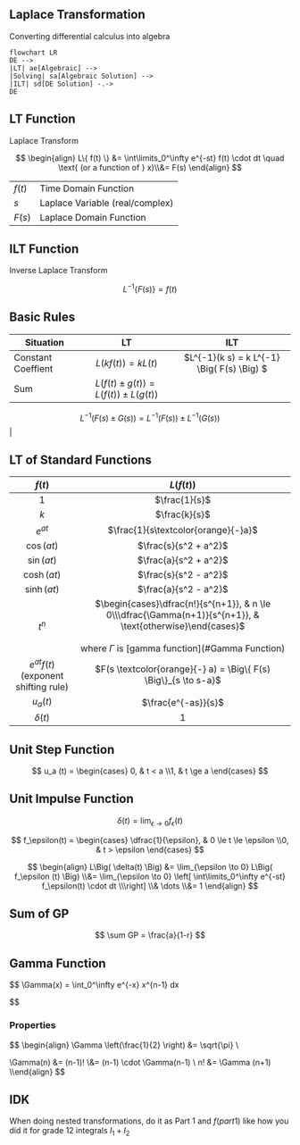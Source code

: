 ## Laplace Transformation

Converting differential calculus into algebra

```mermaid
flowchart LR
DE -->
|LT| ae[Algebraic] -->
|Solving| sa[Algebraic Solution] -->
|ILT| sd[DE Solution] -.->
DE
```

## LT Function

Laplace Transform

$$
\begin{align}
L\{ f(t) \}
&= \int\limits_0^\infty e^{-st} f(t) \cdot dt 
\quad \text{ (or a function of } x)\\&= F(s)
\end{align}
$$

|        |                                 |
| ------ | ------------------------------- |
| $f(t)$ | Time Domain Function            |
| $s$    | Laplace Variable (real/complex) |
| $F(s)$ | Laplace Domain Function         |

## ILT Function

Inverse Laplace Transform

$$
L^{-1} \{ F(s) \} = f(t)
$$

## Basic Rules

| Situation          |                              LT                              |                             ILT                              |
| ------------------ | :----------------------------------------------------------: | :----------------------------------------------------------: |
| Constant Coeffient |                $L\Big(k f(t) \Big) = k L(t)$                 |          $L^{-1}(k s) = k L^{-1} \Big( F(s) \Big) $          |
| Sum                | $L \Big( f(t) \pm g(t) \Big) = L \Big( f(t) \Big) \pm L \Big( g(t) \Big)$ | 

$$
L^{-1} \Big( F(s) \pm G(s) \Big) = L^{-1} \Big( F(s) \Big) \pm L^{-1} \Big( G(s) \Big)
$$
 |

## LT of Standard Functions

|                   $f(t)$                    |                     $L\Big( f(t) \Big)$                      |
| :-----------------------------------------: | :----------------------------------------------------------: |
|                     $1$                     |                        $\frac{1}{s}$                         |
|                     $k$                     |                        $\frac{k}{s}$                         |
|                  $e^{at}$                   |             $\frac{1}{s\textcolor{orange}{-}a}$              |
|                 $\cos(at)$                  |                    $\frac{s}{s^2 + a^2}$                     |
|                 $\sin(at)$                  |                    $\frac{a}{s^2 + a^2}$                     |
|                 $\cosh(at)$                 |                    $\frac{s}{s^2 - a^2}$                     |
|                 $\sinh(at)$                 |                    $\frac{a}{s^2 - a^2}$                     |
|                    $t^n$                    | $\begin{cases}\dfrac{n!}{s^{n+1}}, & n \le 0\\\dfrac{\Gamma(n+1)}{s^{n+1}}, & \text{otherwise}\end{cases}$<br /><br />where $\Gamma$ is [gamma function](#Gamma Function) |
| $e^{at} f(t)$<br />(exponent shifting rule) | $F(s \textcolor{orange}{-} a) = \Big\{ F(s) \Big\}_{s \to s-a}$ |
|                  $u_a(t)$                   |                     $\frac{e^{-as}}{s}$                      |
|                $\delta (t)$                 |                             $1$                              |

## Unit Step Function

$$
u_a (t) =
\begin{cases}
0, & t < a \\1, & t \ge a
\end{cases}
$$

## Unit Impulse Function

$$
\delta (t) = \lim_{\epsilon \to 0} f_\epsilon(t)
$$

$$
f_\epsilon(t) =
\begin{cases}
\dfrac{1}{\epsilon}, & 0 \le t \le \epsilon \\0, & t > \epsilon
\end{cases}
$$

$$
\begin{align}
L\Big( \delta(t) \Big)
&= \lim_{\epsilon \to 0} L\Big( f_\epsilon (t) \Big) \\&= \lim_{\epsilon \to 0} \left[
	\int\limits_0^\infty e^{-st}  f_\epsilon(t) \cdot dt \\\right] \\& \dots \\&= 1
\end{align}
$$

## Sum of GP

$$
\sum GP = \frac{a}{1-r}
$$

## Gamma Function

$$
\Gamma(x) = \int_0^\infty e^{-x} x^{n-1} dx

$$

### Properties

$$
\begin{align}
\Gamma \left(\frac{1}{2} \right)
&= \sqrt{\pi} \\

\Gamma(n)
&= (n-1)! \\&= (n-1) \cdot \Gamma(n-1) \\ 
n! &= \Gamma (n+1) \\\end{align}
$$

## IDK

When doing nested transformations, do it as Part 1 and $f(part 1)$ like how you did it for grade 12 integrals $I_1 + I_2$
